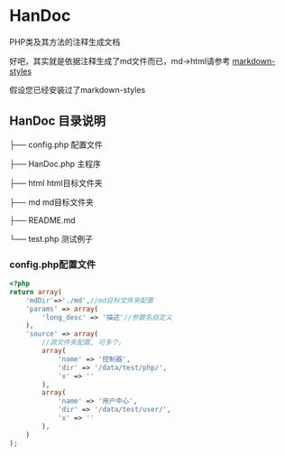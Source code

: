 # HanDoc
PHP类及其方法的注释生成文档

好吧，其实就是依据注释生成了md文件而已，md->html请参考 [markdown-styles](https://github.com/mixu/markdown-styles)

假设您已经安装过了markdown-styles

## HanDoc 目录说明
├── config.php		配置文件

├── HanDoc.php		主程序

├── html			html目标文件夹

├── md				md目标文件夹

├── README.md		

└── test.php		测试例子

### config.php配置文件
```php 
<?php
return array(
    'mdDir'=>'./md',//md目标文件夹配置
    'params' => array(
        'long_desc' => '描述'//参数名自定义
    ),
    'source' => array(
    	//源文件夹配置, 可多个。
        array(
            'name' => '控制器',
            'dir' => '/data/test/php/',
            'x' => ''
        ),
        array(
            'name' => '用户中心',
            'dir' => '/data/test/user/',
            'x' => ''
        ),
    )
);
```
